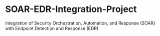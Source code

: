 # SOAR-EDR-Integration-Project
integration of Security Orchestration, Automation, and Response (SOAR) with Endpoint Detection and Response (EDR)
